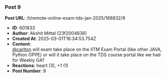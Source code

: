 ### Post 9
**Post URL**: /t/remote-online-exam-tds-jan-2025/168832/9
- **ID**: 601833
- **Author**: Akshit Mittal (23f2004636)
- **Created At**: 2025-03-01T16:34:53.754Z
- **Content**:  
  <a class="mention" href="/u/carlton">@carlton</a> will exam take place on the IITM Exam Portal (like other JAVA, Python OPPE) or will it take place on the TDS course portal like we had for Weekly GA?
- **Reactions**: heart (3), +1 (1)
- **Post Number**: 9

